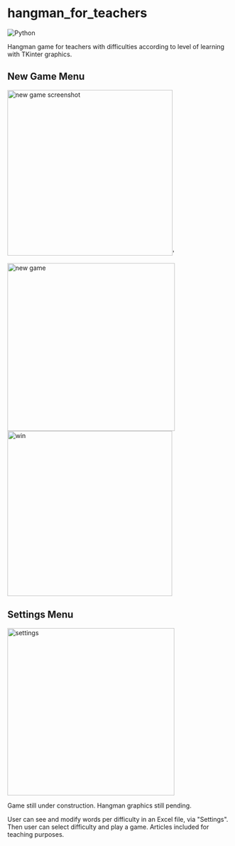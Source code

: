 # hangman_for_teachers
![Python](https://img.shields.io/badge/python-3670A0?style=for-the-badge&logo=python&logoColor=ffdd54)

Hangman game for teachers with difficulties according to level of learning with TKinter graphics.

## New Game Menu
<img width="372" alt="new game screenshot" src="https://user-images.githubusercontent.com/25702508/206854961-c8c97010-f71c-4ab8-b7d5-c83acdc1b952.png">'

<img width="377" alt="new game" src="https://user-images.githubusercontent.com/25702508/206926130-e4dc1a5c-473f-43c7-93cb-24621ce0dd9c.PNG">

<img width="371" alt="win" src="https://user-images.githubusercontent.com/25702508/206926156-0f897367-adbd-461f-b1e5-3c7bf3ef59a6.PNG">

## Settings Menu
<img width="376" alt="settings" src="https://user-images.githubusercontent.com/25702508/206855130-49b24b92-9c9d-49df-ad53-e38a3bed8577.png">

Game still under construction. Hangman graphics still pending.

User can see and modify words per difficulty in an Excel file, via "Settings". Then user can select difficulty and play a game. Articles included for teaching purposes.
